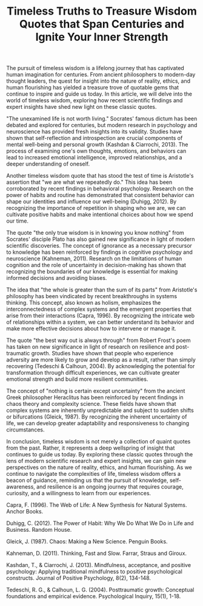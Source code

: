 ﻿---
title: "Timeless Truths to Treasure Wisdom Quotes that Span Centuries and Ignite Your Inner Strength"
description: "Find inspiration and wisdom through powerful quotes, motivational sayings, and timeless words that can transform your perspective on life."
pubDate: 2025-07-01
category: "quotes"
tags: []
image: "/assets/blog-placeholder-1.svg"
---

The pursuit of timeless wisdom is a lifelong journey that has captivated human imagination for centuries. From ancient philosophers to modern-day thought leaders, the quest for insight into the nature of reality, ethics, and human flourishing has yielded a treasure trove of quotable gems that continue to inspire and guide us today. In this article, we will delve into the world of timeless wisdom, exploring how recent scientific findings and expert insights have shed new light on these classic quotes.

"The unexamined life is not worth living." Socrates' famous dictum has been debated and explored for centuries, but modern research in psychology and neuroscience has provided fresh insights into its validity. Studies have shown that self-reflection and introspection are crucial components of mental well-being and personal growth (Kashdan & Ciarrochi, 2013). The process of examining one's own thoughts, emotions, and behaviors can lead to increased emotional intelligence, improved relationships, and a deeper understanding of oneself.

Another timeless wisdom quote that has stood the test of time is Aristotle's assertion that "we are what we repeatedly do." This idea has been corroborated by recent findings in behavioral psychology. Research on the power of habits and routine has demonstrated that consistent behavior can shape our identities and influence our well-being (Duhigg, 2012). By recognizing the importance of repetition in shaping who we are, we can cultivate positive habits and make intentional choices about how we spend our time.

The quote "the only true wisdom is in knowing you know nothing" from Socrates' disciple Plato has also gained new significance in light of modern scientific discoveries. The concept of ignorance as a necessary precursor to knowledge has been reinforced by findings in cognitive psychology and neuroscience (Kahneman, 2011). Research on the limitations of human cognition and the role of uncertainty in decision-making has shown that recognizing the boundaries of our knowledge is essential for making informed decisions and avoiding biases.

The idea that "the whole is greater than the sum of its parts" from Aristotle's philosophy has been vindicated by recent breakthroughs in systems thinking. This concept, also known as holism, emphasizes the interconnectedness of complex systems and the emergent properties that arise from their interactions (Capra, 1996). By recognizing the intricate web of relationships within a system, we can better understand its behavior and make more effective decisions about how to intervene or manage it.

The quote "the best way out is always through" from Robert Frost's poem has taken on new significance in light of research on resilience and post-traumatic growth. Studies have shown that people who experience adversity are more likely to grow and develop as a result, rather than simply recovering (Tedeschi & Calhoun, 2004). By acknowledging the potential for transformation through difficult experiences, we can cultivate greater emotional strength and build more resilient communities.

The concept of "nothing is certain except uncertainty" from the ancient Greek philosopher Heraclitus has been reinforced by recent findings in chaos theory and complexity science. These fields have shown that complex systems are inherently unpredictable and subject to sudden shifts or bifurcations (Gleick, 1987). By recognizing the inherent uncertainty of life, we can develop greater adaptability and responsiveness to changing circumstances.

In conclusion, timeless wisdom is not merely a collection of quaint quotes from the past. Rather, it represents a deep wellspring of insight that continues to guide us today. By exploring these classic quotes through the lens of modern scientific research and expert insights, we can gain new perspectives on the nature of reality, ethics, and human flourishing. As we continue to navigate the complexities of life, timeless wisdom offers a beacon of guidance, reminding us that the pursuit of knowledge, self-awareness, and resilience is an ongoing journey that requires courage, curiosity, and a willingness to learn from our experiences.

Capra, F. (1996). The Web of Life: A New Synthesis for Natural Systems. Anchor Books.

Duhigg, C. (2012). The Power of Habit: Why We Do What We Do in Life and Business. Random House.

Gleick, J. (1987). Chaos: Making a New Science. Penguin Books.

Kahneman, D. (2011). Thinking, Fast and Slow. Farrar, Straus and Giroux.

Kashdan, T., & Ciarrochi, J. (2013). Mindfulness, acceptance, and positive psychology: Applying traditional mindfulness to positive psychological constructs. Journal of Positive Psychology, 8(2), 134-148.

Tedeschi, R. G., & Calhoun, L. G. (2004). Posttraumatic growth: Conceptual foundations and empirical evidence. Psychological Inquiry, 15(1), 1-18.
